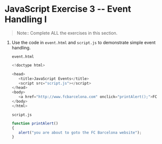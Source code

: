 # JavaScript Exercise 3 -- Event Handling I
		
> Note:: Complete ALL the exercises in this section.


1.	Use the code in ``event.html`` and ``script.js`` to demonstrate simple event handling.

	``event.html``

	```javascript
	<!doctype html>

	<head>
	   <title>JavaScript Events</title>	
	   <script src="script.js"></script>	
	</head>
	<body>
	   <a href="http://www.fcbarcelona.com" onclick="printAlert();">FC Barcelona</a>
	</body>
	</html>

	```	
	
	``script.js``

	```javascript
	function printAlert()
	{
	   alert("you are about to goto the FC Barcelona website");
	}

	```
